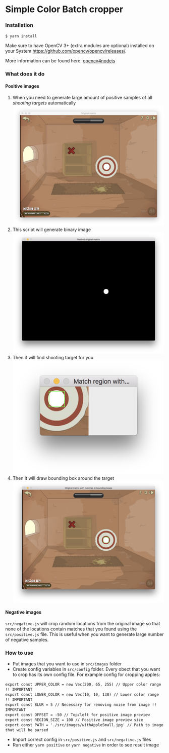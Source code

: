 # Simple Color Batch cropper

### Installation
```
$ yarn install
```

Make sure to have OpenCV 3+ (extra modules are optional) installed on your System https://github.com/opencv/opencv/releases/.

More information can be found here: [opencv4nodejs](https://github.com/justadudewhohacks/opencv4nodejs#how-to-install)

### What does it do

#### Positive images

1) When you need to generate large amount of positive samples of all _shooting targets_ automatically
![1](https://github.com/developer239/simple-color-batch-cropper/blob/master/documentation/images/1.png?raw=true)
2) This script will generate binary image
![2](https://github.com/developer239/simple-color-batch-cropper/blob/master/documentation/images/2.png?raw=true)
3) Then it will find shooting target for you
![3](https://github.com/developer239/simple-color-batch-cropper/blob/master/documentation/images/3.png?raw=true)
4) Then it will draw bounding box around the target
![4](https://github.com/developer239/simple-color-batch-cropper/blob/master/documentation/images/4.png?raw=true)

#### Negative images

`src/negative.js` will crop random locations from the original image so that none of the locations contain matches that you found using the `src/positive.js` file. This is useful when you want to generate large number of negative samples.

### How to use

* Put images that you want to use in `src/images` folder
* Create config variables in `src/config` folder. Every obect that you want to crop has its own config file. For example config for cropping apples: 
```
export const UPPER_COLOR = new Vec(200, 65, 255) // Upper color range !! IMPORTANT
export const LOWER_COLOR = new Vec(10, 10, 130) // Lower color range !! IMPORTANT
export const BLUR = 5 // Necessary for removing noise from image !! IMPORTANT
export const OFFSET = -50 // Top/left for positive image preview
export const REGION_SIZE = 100 // Positive image preview size
export const PATH = './src/images/withAppleSmall.jpg' // Path to image that will be parsed
```

* Import correct config in `src/positive.js` and `src/negative.js` files
* Run either `yarn positive` or `yarn negative` in order to see result image
